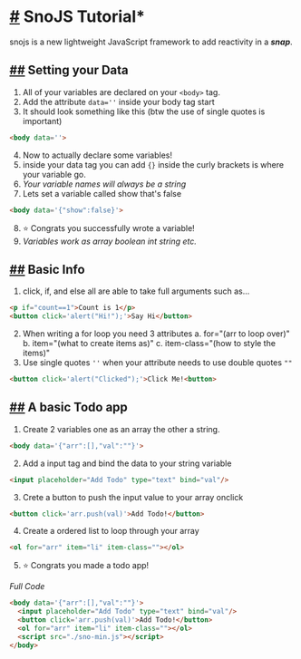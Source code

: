 # [#](#sno) SnoJS Tutorial*

snojs is a new lightweight JavaScript framework to add reactivity in a ***snap***. 

## [##](Data) Setting your Data

1. All of your variables are declared on your `<body>` tag. 
2. Add the attribute `data=''` inside your body tag start
3. It should look something like this (btw the use of single quotes is important)
```html
<body data=''>
```
4. Now to actually declare some variables!
5. inside your data tag you can add `{}` inside the curly brackets is where your variable go. 
6. *Your variable names will always be a string* 
7. Lets set a variable called show that's false
```html
<body data='{"show":false}'>
```
8. ⭐ Congrats you successfully wrote a variable!
9.  *Variables work as array boolean int string etc.*

## [##](#Info) Basic Info   

1. click, if, and else all are able to take full arguments such as...
```html
<p if="count==1">Count is 1</p>
<button click='alert("Hi!");'>Say Hi</button>
```
2. When writing a for loop you need 3 attributes
a. for="(arr to loop over)" 
b. item="(what to create items as)"
c. item-class="(how to style the items)"
3. Use single quotes `''` when your attribute needs to use double quotes `""`
```html
<button click='alert("Clicked");'>Click Me!<button>
```

## [##](#todo) A basic Todo app

1.  Create 2 variables one as an array the other a string.
```html
<body data='{"arr":[],"val":""}'>
```
2. Add a input tag and bind the data to your string variable
```html
<input placeholder="Add Todo" type="text" bind="val"/>
```
3. Crete a button to push the input value to your array onclick
```html
<button click='arr.push(val)'>Add Todo!</button>
```
4. Create a ordered list to loop through your array
```html
<ol for="arr" item="li" item-class=""></ol>
```
5. ⭐ Congrats you made a todo app!

*Full Code*
```html
<body data='{"arr":[],"val":""}'>
  <input placeholder="Add Todo" type="text" bind="val"/>
  <button click='arr.push(val)'>Add Todo!</button>
  <ol for="arr" item="li" item-class=""></ol>
  <script src="./sno-min.js"></script>
</body>
```
